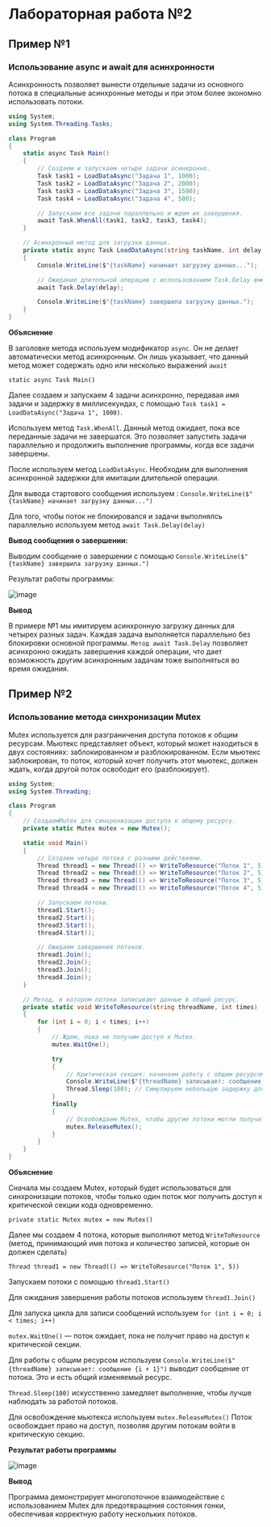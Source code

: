 # Лабораторная работа №2
## Пример №1
### Использование async и await для асинхронности 
Асинхронность позволяет вынести отдельные задачи из основного потока в специальные асинхронные методы и при этом более экономно использовать потоки. 
```csharp
using System;
using System.Threading.Tasks;

class Program
{
    static async Task Main()
    {
        // Создаем и запускаем четыре задачи асинхронно.
        Task task1 = LoadDataAsync("Задача 1", 1000);
        Task task2 = LoadDataAsync("Задача 2", 2000);
        Task task3 = LoadDataAsync("Задача 3", 1500);
        Task task4 = LoadDataAsync("Задача 4", 500);

        // Запускаем все задачи параллельно и ждем их завершения.
        await Task.WhenAll(task1, task2, task3, task4);
    }

    // Асинхронный метод для загрузки данных.
    private static async Task LoadDataAsync(string taskName, int delay)
    {
        Console.WriteLine($"{taskName} начинает загрузку данных...");

        // Ожидание длительной операции с использованием Task.Delay вместо Thread.Sleep.
        await Task.Delay(delay);

        Console.WriteLine($"{taskName} завершила загрузку данных.");
    }
}
```
**Объяснение**

В заголовке метода используем модификатор `async`. Он не делает автоматически метод асинхронным. 
Он лишь указывает, что данный метод может содержать одно или несколько выражений `await`

`static async Task Main()`

Далее создаем и запускаем 4 задачи асинхронно, передавая имя задачи и задержку в миллисекундах, с помощью `Task task1 = LoadDataAsync("Задача 1", 1000)`. 

Используем метод `Task.WhenAll`. Данный метод ожидает, пока все переданные задачи не завершатся. 
Это позволяет запустить задачи параллельно и продолжить выполнение программы, когда все задачи завершены.

После используем метод `LoadDataAsync`. Необходим для выполнения асинхронной задержки для имитации длительной операции. 

Для вывода стартового сообщения используем : `Console.WriteLine($"{taskName} начинает загрузку данных...")`

Для того, чтобы поток не блокировался и задачи выполнялсь параллельно используем метод `await Task.Delay(delay)`

**Вывод сообщения о завершении:**

Выводим сообщение о завершении с помощью `Console.WriteLine($"{taskName} завершила загрузку данных.")` 
    
Результат работы программы:

![image](https://github.com/user-attachments/assets/d747a974-b432-420b-9bec-5652f240e3eb)

**Вывод**

В примере №1 мы имитируем асинхронную загрузку данных для четырех разных задач. Каждая задача выполняется параллельно без блокировки основной программы. 
`Метод await Task.Delay` позволяет асинхронно ожидать завершения каждой операции, что дает возможность другим асинхронным задачам тоже выполняться во время ожидания.

## Пример №2
### Использование метода синхронизации Mutex
Mutex используется для разграничения доступа потоков к общим ресурсам. 
Мьютекс представляет объект, который может находиться в двух состояниях: заблокированном и разблокированном.
Если мьютекс заблокирован, то поток, который хочет получить этот мьютекс, должен ждать, когда другой поток освободит его (разблокирует).
```csharp
using System;
using System.Threading;

class Program
{
    // СоздаемMutex для синхронизации доступа к общему ресурсу.
    private static Mutex mutex = new Mutex();

    static void Main()
    {
        // Создаем четыре потока с разными действиями.
        Thread thread1 = new Thread(() => WriteToResource("Поток 1", 5));
        Thread thread2 = new Thread(() => WriteToResource("Поток 2", 5));
        Thread thread3 = new Thread(() => WriteToResource("Поток 3", 5));
        Thread thread4 = new Thread(() => WriteToResource("Поток 4", 5));

        // Запускаем потоки.
        thread1.Start();
        thread2.Start();
        thread3.Start();
        thread4.Start();

        // Ожидаем завершения потоков.
        thread1.Join();
        thread2.Join();
        thread3.Join();
        thread4.Join();
    }

    // Метод, в котором потоки записывают данные в общий ресурс.
    private static void WriteToResource(string threadName, int times)
    {
        for (int i = 0; i < times; i++)
        {
            // Ждем, пока не получим доступ к Mutex.
            mutex.WaitOne();

            try
            {
                // Критическая секция: начинаем работу с общим ресурсом.
                Console.WriteLine($"{threadName} записывает: сообщение {i + 1}");
                Thread.Sleep(100); // Симулируем небольшую задержку для наглядности.
            }
            finally
            {
                // Освобождаем Mutex, чтобы другие потоки могли получить доступ.
                mutex.ReleaseMutex();
            }
        }
    }
}
```
**Объяснение**

Сначала мы создаем Mutex, который будет использоваться для синхронизации потоков, чтобы только один поток мог получить доступ к критической секции кода 
одновременно.

`private static Mutex mutex = new Mutex()`

Далее мы создаем 4 потока, которые выполняют метод `WriteToResource` (метод, принимающий имя потока и количество записей, которые он должен сделать)

`Thread thread1 = new Thread(() => WriteToResource("Поток 1", 5))`

Запускаем потоки с помощью `thread1.Start()`

Для ожидания завершения работы потоков используем `thread1.Join()`

Для запуска цикла для записи сообщений используем `for (int i = 0; i < times; i++)`

`mutex.WaitOne()` — поток ожидает, пока не получит право на доступ к критической секции.

Для работы с общим ресурсом используем 
`Console.WriteLine($"{threadName} записывает: сообщение {i + 1}")`  выводит сообщение от потока. Это и есть общий изменяемый ресурс.

`Thread.Sleep(100)` искусственно замедляет выполнение, чтобы лучше наблюдать за работой потоков.

Для освобождение мьютекса используем `mutex.ReleaseMutex()` 
Поток освобождает право на доступ, позволяя другим потокам войти в критическую секцию.

**Результат работы программы**

![image](https://github.com/user-attachments/assets/7428300e-349b-4b77-b4be-d94f6b6248be)

**Вывод**

Программа демонстрирует многопоточное взаимодействие с использованием Mutex для предотвращения состояния гонки, обеспечивая корректную работу 
нескольких потоков.


